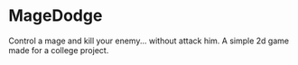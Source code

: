 # MageDodge
Control a mage and kill your enemy... without attack him. A simple 2d game made for a college project. 
